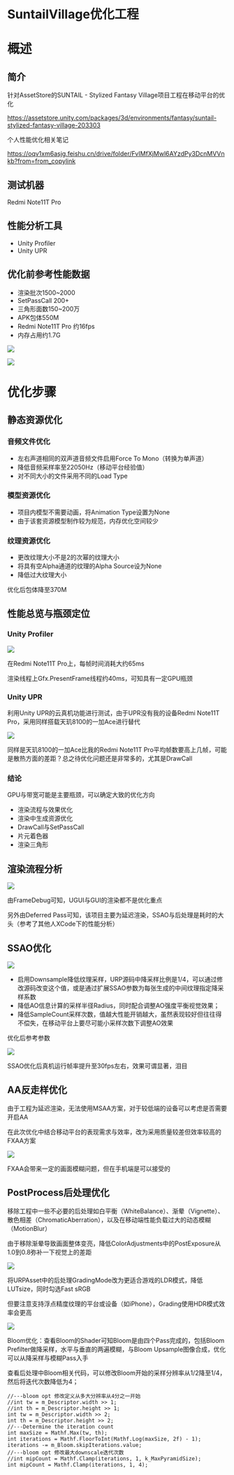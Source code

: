 # SuntailVillage优化工程

# 概述

## 简介

针对AssetStore的SUNTAIL - Stylized Fantasy Village项目工程在移动平台的优化

https://assetstore.unity.com/packages/3d/environments/fantasy/suntail-stylized-fantasy-village-203303

个人性能优化相关笔记

https://oqv1xm6asjg.feishu.cn/drive/folder/FvIMfXjMwl6AYzdPy3DcnMVVnkb?from=from_copylink

## 测试机器

Redmi Note11T Pro

## 性能分析工具

- Unity Profiler
- Unity UPR

## 优化前参考性能数据

- 渲染批次1500~2000
- SetPassCall 200+
- 三角形面数150~200万
- APK包体550M
- Redmi Note11T Pro 约16fps
- 内存占用约1.7G

![](https://s3.bmp.ovh/imgs/2024/08/08/f3d236a5d9f4730e.jpg)

![](https://s3.bmp.ovh/imgs/2024/08/08/e791953b9d458772.png)



# 优化步骤

## 静态资源优化

### 音频文件优化

- 左右声道相同的双声道音频文件启用Force To Mono（转换为单声道）
- 降低音频采样率至22050Hz（移动平台经验值）
- 对不同大小的文件采用不同的Load Type

### 模型资源优化

- 项目内模型不需要动画，将Animation Type设置为None
- 由于该套资源模型制作较为规范，内存优化空间较少

### 纹理资源优化

- 更改纹理大小不是2的次幂的纹理大小
- 将具有空Alpha通道的纹理的Alpha Source设为None
- 降低过大纹理大小

优化后包体降至370M

## 性能总览与瓶颈定位

### Unity Profiler

![](https://s3.bmp.ovh/imgs/2024/08/14/be47397704a59ab6.png)

在Redmi Note11T Pro上，每帧时间消耗大约65ms

渲染线程上Gfx.PresentFrame线程约40ms，可知具有一定GPU瓶颈

### Unity UPR

利用Unity UPR的云真机功能进行测试，由于UPR没有我的设备Redmi Note11T Pro，采用同样搭载天玑8100的一加Ace进行替代

![](https://s3.bmp.ovh/imgs/2024/08/14/aecd6095c63fdc52.png)

同样是天玑8100的一加Ace比我的Redmi Note11T Pro平均帧数要高上几帧，可能是散热方面的差距？总之待优化问题还是非常多的，尤其是DrawCall

### 结论

GPU与带宽可能是主要瓶颈，可以确定大致的优化方向

- 渲染流程与效果优化
- 渲染中生成资源优化
- DrawCall与SetPassCall
- 片元着色器
- 渲染三角形

## 渲染流程分析

![](https://s3.bmp.ovh/imgs/2024/08/15/3b3ab706ee3db792.png)

由FrameDebug可知，UGUI与GUI的渲染都不是优化重点

另外由Deferred Pass可知，该项目主要为延迟渲染，SSAO与后处理是耗时的大头（参考了其他人XCode下的性能分析）

## SSAO优化

![](https://s3.bmp.ovh/imgs/2024/08/15/07aa18b3abc846e2.png)

- 启用Downsample降低纹理采样，URP源码中降采样比例是1/4，可以通过修改源码改变这个值，或是通过扩展SSAO参数为每张生成的中间纹理指定降采样系数
- 降低AO信息计算的采样半径Radius，同时配合调整AO强度平衡视觉效果；
- 降低SampleCount采样次数，值越大性能开销越大，虽然表现较好但往往得不偿失，在移动平台上要尽可能小采样次数下调整AO效果

优化后参考参数

![](https://s3.bmp.ovh/imgs/2024/08/15/a8ebf3e8c5daddbb.png)

SSAO优化后真机运行帧率提升至30fps左右，效果可谓显著，泪目

## AA反走样优化

由于工程为延迟渲染，无法使用MSAA方案，对于较低端的设备可以考虑是否需要开启AA

在此次优化中结合移动平台的表现需求与效率，改为采用质量较差但效率较高的FXAA方案

![](https://s3.bmp.ovh/imgs/2024/08/15/4661cd03c0eaa9c5.png)

FXAA会带来一定的画面模糊问题，但在手机端是可以接受的

## PostProcess后处理优化

移除工程中一些不必要的后处理如白平衡（WhiteBalance）、渐晕（Vignette）、散色相差（ChromaticAberration），以及在移动端性能负载过大的动态模糊（MotionBlur）

由于移除渐晕导致画面整体变亮，降低ColorAdjustments中的PostExposure从1.0到0.8弥补一下视觉上的差距

![](https://s3.bmp.ovh/imgs/2024/08/17/68dabad02f041de3.png)

将URPAsset中的后处理GradingMode改为更适合游戏的LDR模式，降低LUTsize，同时勾选Fast sRGB

但要注意支持浮点精度纹理的平台或设备（如iPhone），Grading使用HDR模式效率会更高

![](https://s3.bmp.ovh/imgs/2024/08/17/f0c289cfda0527a0.png)

Bloom优化：查看Bloom的Shader可知Bloom是由四个Pass完成的，包括Bloom Prefilter做降采样，水平与垂直的两遍模糊，与Bloom Upsample图像合成，优化可以从降采样与模糊Pass入手

查看后处理中Bloom相关代码，可以修改Bloom开始的采样分辨率从1/2降至1/4，然后将迭代次数降低为4；

```// Start at half-res
//---bloom opt 修改定义从多大分辨率从4分之一开始
//int tw = m_Descriptor.width >> 1;
//int th = m_Descriptor.height >> 1;
int tw = m_Descriptor.width >> 2;
int th = m_Descriptor.height >> 2;
//---Determine the iteration count
int maxSize = Mathf.Max(tw, th);
int iterations = Mathf.FloorToInt(Mathf.Log(maxSize, 2f) - 1);
iterations -= m_Bloom.skipIterations.value;
//---bloom opt 修改最大downscale迭代次数
//int mipCount = Mathf.Clamp(iterations, 1, k_MaxPyramidSize);
int mipCount = Mathf.Clamp(iterations, 1, 4);
```
